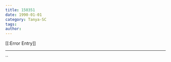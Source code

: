 ```yaml
---
title: 150351
date: 1990-01-01
category: Tanya-SC
tags: 
author: 
---
```


[[:Error Entry]]

---



``
